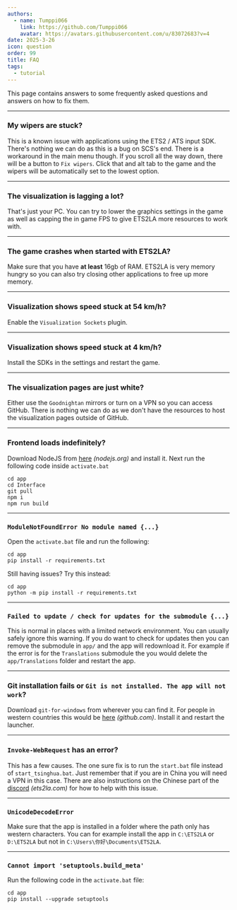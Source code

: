 ```yaml
---
authors: 
  - name: Tumppi066
    link: https://github.com/Tumppi066
    avatar: https://avatars.githubusercontent.com/u/83072683?v=4
date: 2025-3-26
icon: question
order: 99
title: FAQ
tags: 
  - tutorial
---
```


This page contains answers to some frequently asked questions and answers on how to fix them.

- - - 

### My wipers are stuck?
This is a known issue with applications using the ETS2 / ATS input SDK. There's nothing we can do as this is a bug on SCS's end. There is a workaround in the main menu though. If you scroll all the way down, there will be a button to `Fix wipers`. Click that and alt tab to the game and the wipers will be automatically set to the lowest option.

- - -

### The visualization is lagging a lot?
That's just your PC. You can try to lower the graphics settings in the game as well as capping the in game FPS to give ETS2LA more resources to work with.

- - -

### The game crashes when started with ETS2LA?
Make sure that you have **at least** 16gb of RAM. ETS2LA is very memory hungry so you can also try closing other applications to free up more memory.

- - -

### Visualization shows speed stuck at 54 km/h?
Enable the `Visualization Sockets` plugin.

- - -

### Visualization shows speed stuck at 4 km/h?
Install the SDKs in the settings and restart the game.

- - -

### The visualization pages are just white?
Either use the `Goodnightan` mirrors or turn on a VPN so you can access GitHub. There is nothing we can do as we don't have the resources to host the visualization pages outside of GitHub.

- - -

### Frontend loads indefinitely?
Download NodeJS from [here](https://nodejs.org/en/download/) *(nodejs.org)* and install it. Next run the following code inside `activate.bat`
```
cd app
cd Interface
git pull
npm i
npm run build
```

- - -

### `ModuleNotFoundError No module named {...}`
Open the `activate.bat` file and run the following:
```
cd app
pip install -r requirements.txt
```
Still having issues? Try this instead:
```
cd app
python -m pip install -r requirements.txt
```

- - -

### `Failed to update / check for updates for the submodule {...}`
This is normal in places with a limited network environment. You can usually safely ignore this warning. If you do want to check for updates then you can remove the submodule in `app/` and the app will redownload it. For example if the error is for the `Translations` submodule the you would delete the `app/Translations` folder and restart the app.

- - -

### Git installation fails or `Git is not installed. The app will not work`?
Download `git-for-windows` from wherever you can find it. 
For people in western countries this would be [here](https://github.com/git-for-windows/git/releases/latest) *(github.com)*. Install it and restart the launcher.

- - -

### `Invoke-WebRequest` has an error?
This has a few causes. The one sure fix is to run the `start.bat` file instead of `start_tsinghua.bat`. Just remember that if you are in China you will need a VPN in this case. There are also instructions on the Chinese part of the [discord](https://ets2la.com/discord) *(ets2la.com)* for how to help with this issue.

- - -

### `UnicodeDecodeError`
Make sure that the app is installed in a folder where the path only has western characters. You can for example install the app in `C:\ETS2LA` or `D:\ETS2LA` but not in `C:\Users\你好\Documents\ETS2LA`.

- - -

### `Cannot import 'setuptools.build_meta'`
Run the following code in the `activate.bat` file:
```
cd app
pip install --upgrade setuptools
```